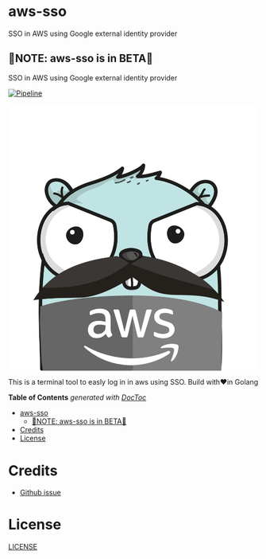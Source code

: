 # aws-sso
SSO in AWS using Google external identity provider

## 🚨NOTE: aws-sso is in BETA🚨

SSO in AWS using Google external identity provider

[![Pipeline](https://github.com/nanih98/aws-sso/actions/workflows/releases.yml/badge.svg)](https://github.com/nanih98/aws-sso/actions/workflows/releases.yml)

<img src="logo.png" align="middle" alt="logo" width="500"/>

This is a terminal tool to easly log in in aws using SSO. Build with❤️in Golang

<!-- START doctoc generated TOC please keep comment here to allow auto update -->
<!-- DON'T EDIT THIS SECTION, INSTEAD RE-RUN doctoc TO UPDATE -->
**Table of Contents**  *generated with [DocToc](https://github.com/thlorenz/doctoc)*

- [aws-sso](#aws-sso)
  - [🚨NOTE: aws-sso is in BETA🚨](#note-aws-sso-is-in-beta)
- [Credits](#credits)
- [License](#license)

<!-- END doctoc generated TOC please keep comment here to allow auto update -->


# Credits 

- [Github issue](https://github.com/aws/aws-sdk-go-v2/issues/1222)


# License

[LICENSE](./LICENSE)